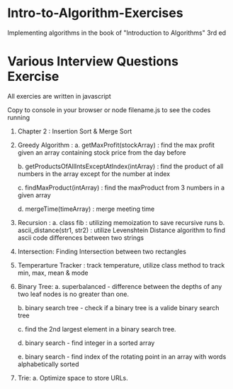 # Intro-to-Algorithm-Exercises
Implementing algorithms in the book of "Introduction to Algorithms" 3rd ed

# Various Interview Questions Exercise

All exercies are written in javascript

Copy to console in your browser or node filename.js to see the codes running

1. Chapter 2 : Insertion Sort & Merge Sort

2. Greedy Algorithm : 
	a. getMaxProfit(stockArray) : find the max profit given an array containing stock price from the day before

	b. getProductsOfAllIntsExceptAtIndex(intArray) : find the product of all numbers in the array except for the number at index

	c. findMaxProduct(intArray) : find the maxProduct from 3 numbers in a given array

	d. mergeTime(timeArray) : merge meeting time

3. Recursion :
	a. class fib : utilizing memoization to save recursive runs
	b. ascii_distance(str1, str2) : utilize Levenshtein Distance algorithm to find ascii code differences between two strings

4.	Intersection: Finding Intersection between two rectangles

5. 	Temperarture Tracker : track temperature, utilize class method to track min, max, mean & mode

6. Binary Tree:
	a. superbalanced - difference between the depths of any two leaf nodes is no greater than one.

	b. binary search tree - check if a binary tree is a valide binary search tree

	c. find the 2nd largest element in a binary search tree.

	d. binary search - find integer in a sorted array

	e. binary search - find index of the rotating point in an array with words alphabetically sorted

7. Trie:
	a. Optimize space to store URLs.